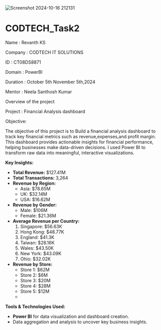 ![Screenshot 2024-10-16 212131](https://github.com/user-attachments/assets/920e9da1-f4b2-45b1-aa4a-27c754d71478)
# CODTECH_Task2
Name : Revanth KS

Company : CODTECH IT SOLUTIONS

ID : CT08DS8871

Domain : PowerBI

Duration : October 5th November 5th,2024

Mentor : Neela Santhosh Kumar

Overview of the project

Project : Financial Analysis dashboard

Objective:

The objective of this project is to Build a financial analysis dashboard to track key financial metrics such as revenue,expenses,and profit margin.
This dashboard provides actionable insights for financial performance, helping businesses make data-driven decisions. I used Power BI to transform raw data into meaningful, interactive visualizations.


**Key Insights:**
- **Total Revenue:** $127.41M  
- **Total Transactions:** 3,264  
- **Revenue by Region:**
  - Asia: $78.65M
  - UK: $32.14M
  - USA: $16.62M  
- **Revenue by Gender:**
  - Male: $106M
  - Female: $21.36M  
- **Average Revenue per Country:**
  1. Singapore: $56.63K
  2. Hong Kong: $48.77K
  3. England: $41.3K
  4. Taiwan: $28.16K
  5. Wales: $43.50K
  6. New York: $43.09K
  7. Ohio: $32.02K
- **Revenue by Store:**
  - Store 1: $62M
  - Store 2: $6M
  - Store 3: $20M
  - Store 4: $28M
  - Store 5: $12M
  - 
**Tools & Technologies Used:**
- **Power BI** for data visualization and dashboard creation.
- Data aggregation and analysis to uncover key business insights.
